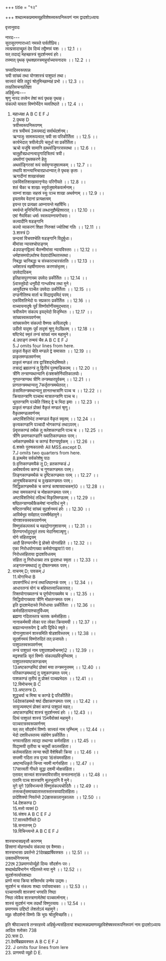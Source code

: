 +++
title = "१२"

+++
शब्दात्मकप्रमामव्यूहविशेषस्वरूपनिरूपणं नाम द्वादशोऽध्यायः  
  
वृत्तानुवादः  
  
नारदः---  
सुरासुरगणाराध्य1 नमस्ते पार्वतीप्रिय।  
त्वत्प्रसादाच्छ्रुतं देव दिव्यं तद्वैष्णवं यशः ।। 12.1 ।।  
यत् तदाद्यं महच्छास्त्रं सुदर्शनमयं हरेः।  
तस्मात् पृथक् पृथक्छास्त्रमाहुर्वाच्यायनादयः ।। 12.2 ।।  
  
त्रय्यादिस्वरूपपन्नः  
त्रयी सांख्यं तथा योगशास्त्रं पाशुपतं तथा।  
सात्त्वतं चेति तद्रूपं श्रोतुमिच्छाम्यहं प्रभो ।। 12.3 ।।  
तत्प्रतिवचनप्रतिज्ञा  
अहिर्बुध्न्यः---  
श्रृणु नारद तत्त्वेन तेषां रूपं पृथक् पृथक्।  
संकल्पो यावता विष्णोर्भेदेन व्यवतिष्ठते ।। 12.4 ।।  
1. महाध्यक्ष A B C E F J  
2.पृथक् D  
त्रयीस्वरूपनिरूपणम्  
तत्र त्रयीमयं 3रूपमाद्यं सर्वार्थदर्शनम्।  
ऋग्यजुः सामरूपत्वात् त्रयी सा परिकीर्तिता ।। 12.5 ।।  
कार्यभेदात् त्रयीत्वेऽपि चतुर्धा सा प्रकीर्तिता।  
ऋचो यजूंषि सामानि ह्यथर्वाङ्गिरसस्तथा ।। 12.6 ।।  
चातुर्होत्रप्रधानत्वादृगादित्रितयं त्रयी।  
अथर्वणां पृथक्करणे हेतुः  
अथर्वाङ्गिरसां रूपं सर्वमृग्यजुषात्मकम् ।। 12.7 ।।  
तथापि शान्त्याभिचारप्राधान्यात् ते पृथक् कृताः ।  
ऋगादीनां शाखासंख्या  
एकविंशतिशाखावानृग्वेदः परिगीयते ।। 12.8 ।।  
शतं चैका च शाखाः स्युर्यजुषामेकवर्त्मनाम्।  
साम्नां शाखाः सहस्रं स्युः पञ्च शाखा अथर्वणाम् ।। 12.9 ।।  
इयतामेव वेदानां प्रत्यक्षत्वम्  
इयन्त एव प्रत्यक्षा आम्नायन्ते महर्षिभिः।  
स्मर्यन्ते मुनिभिर्नित्यं लब्धानुज्ञैर्महेश्वरात् ।। 12.10 ।।  
एषां नैयमिका धर्माः स्वरूपाम्नायगोचराः।  
कल्पादीनि षडङ्गानि  
कल्पो व्याकरणं शिक्षा निरुक्तं ज्योतिषां गतिः ।। 12.11 ।।  
3.शास्त्रं D  
छन्दसां विचयश्चेति षडङ्गानि विदुर्बुधाः।  
मीमांसा न्यायश्चोपाङ्गम्  
4उपाङ्गद्वितयं चैतन्मीमांसा न्यायविस्तरः ।। 12.12 ।।  
धर्मज्ञसमयोऽर्थाश्च वेदवादोत्थितास्तथा।  
निबद्धा चानिबद्धा च संस्काराचारसंततिः ।। 12.13 ।।  
धर्मशास्त्रं महर्षीणामन्तः करणसंभृतम्।  
उपवेदादिकम्  
इतिहासपुरणाख्य उपवेदः प्रकीर्तितः ।। 12.14 ।।  
5वास्तुवेदो धनुर्वेदो गान्धर्वश्च तथा मुने।  
आयुर्वेदश्च पञ्चैत उपवेदाः प्रकीर्तिताः ।। 12.15 ।।  
दण्डनीतिश्च वार्ता च विद्याद्वयमिदं परम्।  
एकविंशतिभेदो यः सप्रकारः प्रकीर्तितः ।। 12.16 ।।  
वाच्यायनादृषेः पूर्वं विष्णोर्वाणीसमुद्भवात्।  
त्रयीरूपेण संकल्प इयद्भेदो विजृम्भितः ।। 12.17 ।।  
सांख्यस्वरूपवर्णनम्  
सांख्यरूपेण संकल्पो वैष्णवः कपिलादृषेः।  
उदीतो यादृशः पूर्वं तादृशं श्रुणु मेऽखिलम् ।। 12.18 ।।  
षष्टिभेदं स्मृतं तन्त्रं सांख्यं नाम महामुने।  
4.उपाङ्गं तन्मयं चैव A B C E F J  
5.J omits four lines from here.  
प्राकृतं वैकृतं चेति मण्डले द्वे समासतः ।। 12.19 ।।  
प्राकृतमण्डलवर्णनम्  
प्राकृतं मण्डलं तत्र द्वात्रिंशद्भेदमिष्यते।  
तत्राद्यं ब्रह्मतन्त्रं तु द्वितीयं पुरुषाङ्कितम् ।। 12.20 ।।  
त्रीणि तन्त्राण्यथान्यानि 6त्रशक्तेर्नियतिकालयोः।  
गुणतन्त्राण्यथ त्रीणि तन्त्रमक्षरपूर्वकम् ।। 12.21 ।।  
प्राणतन्त्रमथान्यत्तु 7कर्तृतन्त्रमथेतरत्।  
8सामितन्त्रमथान्यत्तु ज्ञानतन्क्षत्राणि पञ्च च ।। 12.22 ।।  
क्रियातन्त्राणि पञ्चाथ मात्रातन्त्राणि पञ्च च।  
भूततन्त्राणि पञ्चेति त्रिंशद् द्वे च भिदा इमाः ।। 12.23 ।।  
प्राकृतं मण्डलं प्रोक्तं वैकृतं मण्डलं श्रृणु।  
वैकृतमण्डलवर्णनम्  
अष्टाविंशतिभेदं तन्मण्डलं वैकृतं स्मृतम् ।। 12.24 ।।  
कृत्यकाण्डानि पञ्चादौ भोगकाण्डं तथाऽपरम्।  
9वृत्तकाण्डं तथैकं तु क्लेशकाण्डानि पञ्च च ।। 12.25 ।।  
त्रीणि प्रमाणकाण्डानि ख्यातिकाण्डमतः परम्।  
धर्मकाण्डमथैकं च काण्डं वैराग्यपूर्वकम् ।। 12.26 ।।  
6.शक्तेः पुरुषकालयोः All MSS.except D.  
7.J omits two quarters from here.  
8.इत्थमेव सर्वकोशेषु पाठः  
9.वृत्तिकाण्डमयैकं तु D; व्रतकाण्कडं J  
अथैश्वर्यस्य काण्डं च गुणकाण्डमतः परम्।  
लिङ्गकाण्डमथैकं च दृष्टिकाण्डमतः परम् ।। 12.27 ।।  
आनुश्रविककाण्डं च दुःखकाण्डमतः परम्।  
सिद्धिकाण्डमथैकं च काण्डं काषायवाचकम्10 ।। 12.28 ।।  
तथा समयकाण्डं च मोक्षकाण्डमतः परम्।  
अष्टाविंशतिभेदं तदित्थं विकृतिमण्डलम् ।। 12.29 ।।  
षष्ठितन्त्राण्यथैकैकमेषां नानाविधं मुने।  
षष्टितन्त्रमिदं सांख्यं सुदर्शनमयं हरेः ।। 12.30 ।।  
आविर्बभूव सर्वज्ञात् परमर्षेर्महामुने।  
योगशास्त्रस्वरूपवर्णनम्  
विष्णुसंकल्परूपं च महद्योगानुशासनम् ।। 12.31 ।।  
हिरण्यगर्भादुद्भूतं तस्य भेदानिमाञ्श्रृणु।  
योगे संहिताद्वयम्  
आदौ हिरण्यगर्भेण द्वे प्रोक्ते योगसंहिते ।। 12.32 ।।  
एका निरोधयोगाख्या कर्मयोगाह्वया11 परा।  
निरोधसंहिताया द्वादशविधत्वम्  
संहिता तु निरोधाख्या तत्र द्वादशधा स्मृता ।। 12.33 ।।  
अङ्गतन्त्रमथाद्यं तु दोषतन्त्रमतः परम्।  
10. वाचनम् D; पावकम् J  
11.योगाभिधा B  
उपसर्गाभिधं तन्त्रं तथाधिष्ठानकं परम् ।। 12.34 ।।  
आधारतन्त्रं योगं च बहिस्तत्त्वाधिकारवत्।  
रिक्तयोगाख्यतन्त्रं च पूर्णयोगाख्यमेव च ।। 12.35 ।।  
सिद्धियोगाख्यया त्रीणि मोक्षतन्त्रमतः परम।  
इति द्वादशभेदास्ते निरोधायाः प्रकीर्तिताः ।। 12.36 ।।  
कर्मसंहितायाश्चातुर्विध्यम्  
ब्रह्मणा गदितास्तत्र चतस्रः कर्मसंहिताः।  
नानाकर्ममयी त्वेका परा त्वेका क्रियामयी ।। 12.37 ।।  
बाह्याभ्यन्तरूपेण द्वे अपि द्विविधे स्मृते।  
योगानुशासनं शास्त्रमिति षोडशविस्तरम् ।। 12.38 ।।  
सुदर्शनमयं विष्णोरुदितं तत् प्रजापतेः।  
पाशुपतस्वरूपवर्णनम्  
तन्त्रं पाशुपतं नाम पशुपाशप्रमोचनम्12 ।। 12.39 ।।  
मद्वक्त्रान्निः सृतं विष्णोः संकल्पप्रविजृम्भितम् ।  
पाशुपतस्याष्टकाण्डत्वम्  
13अष्टकाण्डमिदं प्रोक्तं मया तन्त्रमनुत्तमम् ।। 12.40 ।।  
पतिकाण्डमथाद्यं तु पशुकाण्डमतः परम्।  
पाशकाण्डं तृतीयं तु प्रोक्तं पञ्चप्रभेदतः ।। 12.41 ।।  
12.विमोचनम् B C  
13.अष्टतन्त्र D.  
शुद्धचर्या च मिश्रा च काण्डे द्वे परिकीर्तिते।  
14देवकांडमथो षष्ठं दीक्षाकाण्डमतः परम् ।। 12.42 ।।  
सायुज्यमष्टमं प्रोक्तं काण्डं पाशुपतं महत्।  
अष्टकाण्डमिदं शास्त्रं सुदर्शनमयं हरेः ।। 12.43 ।।  
दिव्यं पाशुपतं शास्त्रं 15मयैवोक्तं महामुने।  
पाञ्चरात्रस्वरूपवर्णनम्  
यत् तत् सौदर्शनं विष्णोः सात्त्वतं नाम जृम्भित्म् ।। 12.44 ।।  
भेदो दशविधस्तस्य संक्षेपेण प्रकीर्तितः।  
भगवत्संहिता त्वाद्या तथान्या कर्मसंहिता ।। 12.45 ।।  
विद्यामयी तृतीया च चतुर्थी कालसंहिता।  
कर्तव्यसंहिता त्वन्या षष्ठी वैशेषिकी क्रिया ।। 12.46 ।।  
सप्तमी गदिता तत्र पूज्या 16संयमसंहिता।  
अष्टम्यधिकृते चिन्ता नवमी मार्गसंहिता ।। 12.47 ।।  
17सात्त्वती गीयते सुद्धा दशमी मोक्षसंहिता।  
एतावत् सात्त्वतं शास्त्रमाविरासीत् सनातनात्18 ।। 12.48 ।।  
एतानि पञ्च शास्त्राणि मूलभूतानि वै मुने।  
युगे युगे 19विभज्यन्ते विष्णुसंकल्पचोदितैः ।। 12.49 ।।  
तत्तत्कर्तृसमाख्यातास्तास्तास्त्रय्यादिसंहिताः।  
प्रादेशिक्यो निवर्तन्ते 20ह्रासकालानुकालतः ।। 12.50 ।।  
14.देशकाण्ड D  
15.मत्तो व्यक्तं D  
16.संशय A B C E F J  
17.सात्त्वतैर्गीयते D  
18.सनातनम् D  
19.विचिन्त्यन्ते A B C E F J  
  
शास्त्राभासप्रवृत्तौ कारणम्  
हिंस्राणां मोहनार्थाय संकल्पा एव वैष्णवाः।  
शास्त्राभासाः प्रवर्तन्ते 21देवब्रह्मर्षिवक्त्रतः ।। 12.51 ।।  
उक्तार्थनिगमनम्  
22एष 23प्रमाणयोर्व्यूहो दिव्यः सौदर्शनः परः।  
शब्दार्थप्रविभागेन गदितस्ते मया मुने ।। 12.52 ।।  
सुदर्शनपर्यायशब्दाः  
प्राणो माया क्रिया शक्तिर्भाव उन्मेव उद्यमः।  
सुदर्शनं च संकल्पः शब्दाः पर्यायवाचकाः ।। 12.53 ।।  
पञ्चानामपि शास्त्रणां भगवति निष्ठा  
निष्ठा त्वेकैव शास्त्राणामेतेषां पञ्चवर्त्मनाम्।  
शास्त्रं सुदर्शनं नाम तदर्थो विष्णुरव्ययः ।। 12.54 ।।  
प्रमाणमय उद्दिष्टो लेशतोऽयं महामुने।  
व्यूहः सौदर्शनो विष्णोः किं भूयः श्रोतुमिच्छसि।।  
  
इति श्रीपाञ्चरात्रे तन्त्ररहस्ये अहिर्बुध्न्यसंहितायां शब्दात्मकप्रमाणव्यूहविशेषषस्वरूपनिरूपणं नाम द्वादशोऽध्यायः  
आदितः श्लोकाः 738  
20.त्रास D.  
21.देवर्षिब्रह्मवक्त्रतः A B C E F J  
22. J omits four lines from lere  
23. प्राणमयो व्यूहो D E.